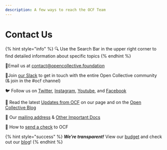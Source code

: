 ```yaml
---
description: A few ways to reach the OCF Team
---
```


# Contact Us

{% hint style="info" %}
 :mag: Use the Search Bar in the upper right corner to find detailed information about specific topics
{% endhint %}

 :love_letter:Email us at [contact@opencollective.foundation](mailto:contact@opencollective.foundation)

:speech_balloon:Join [our Slack](https://join.slack.com/t/opencollective/shared_invite/zt-f43qko76-sD8G\~e_vQCm4TtpIsM4i\~A) to get in touch with the entire Open Collective community (& join in the #ocf channel)

:bird: Follow us on [Twitter](https://twitter.com/opencollect), [Instagram](https://www.instagram.com/opencollective/), [Youtube](https://www.youtube.com/c/OpenCollective), and [Facebook](https://www.facebook.com/OpenCollect)

:seedling: Read the latest [Updates from OCF](https://opencollective.com/foundation#category-CONNECT) on our page and on the [Open Collective Blog](https://blog.opencollective.com)

:round_pushpin: Our [mailing address](official-information-and-documents.md#address) & [Other Important Docs](official-information-and-documents.md)

:e-mail: How to [send a check](../how-it-works/financial-contributions/#check-contributions) to OCF



{% hint style="success" %}
_**We’re transparent!**_  View our [budget](https://opencollective.com/foundation/#category-BUDGET) and check out our [blog](https://blog.opencollective.com)!
{% endhint %}
